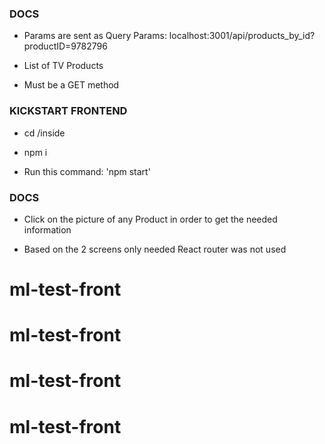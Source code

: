 ### DOCS

- Params are sent as Query Params: localhost:3001/api/products_by_id?productID=9782796

- List of TV Products

- Must be a GET method

### KICKSTART FRONTEND

- cd /inside

- npm i

- Run this command: 'npm start' 

### DOCS

- Click on the picture of any Product in order to get the needed information

- Based on the 2 screens only needed React router was not used
# ml-test-front
# ml-test-front
# ml-test-front
# ml-test-front
